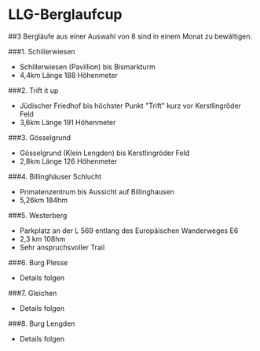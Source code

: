 # LLG-Berglaufcup

##3 Bergläufe aus einer Auswahl von 8 sind in einem Monat zu bewältigen.

###1. Schillerwiesen 
  - Schillerwiesen (Pavillion) bis Bismarkturm
  - 4,4km Länge 188 Höhenmeter
  
###2. Trift it up
  - Jüdischer Friedhof bis höchster Punkt "Trift" kurz vor Kerstlingröder Feld
  - 3,6km Länge 191 Höhenmeter
  
###3. Gösselgrund
  - Gösselgrund (Klein Lengden) bis Kerstlingröder Feld
  - 2,8km  Länge 126 Höhenmeter
  
###4. Billinghäuser Schlucht
  - Primatenzentrum bis Aussicht auf Billinghausen
  - 5,26km 184hm
  
###5. Westerberg
  - Parkplatz an der L 569 entlang des Europäischen Wanderweges E6
  - 2,3 km 108hm
  - Sehr anspruchsvoller Trail
  
 ###6. Burg Plesse
  - Details folgen
  
 ###7. Gleichen
  - Details folgen
  
 ###8. Burg Lengden
  - Details folgen
